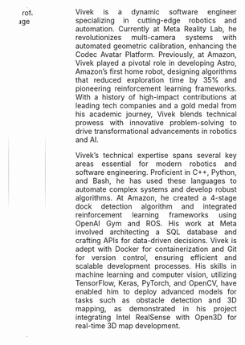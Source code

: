 <div style="display: flex; width: 100%;">
  <div style="flex-basis: 15%; max-width: 200px;">
    <img src="{{ site.url }}/assets/images/profile.png" alt="Profile Image" style="width: 100%; height: auto; border-radius: 50%;">
  </div>
  <div style="flex-basis: 10%;"></div> <!-- Left Margin -->
  <div style="flex-basis: 65%; text-align: justify; margin-left: 10px;">
Vivek is a dynamic software engineer specializing in cutting-edge robotics and automation. Currently at Meta Reality Lab, he revolutionizes multi-camera systems with automated geometric calibration, enhancing the Codec Avatar Platform. Previously, at Amazon, Vivek played a pivotal role in developing Astro, Amazon’s first home robot, designing algorithms that reduced exploration time by 35% and pioneering reinforcement learning frameworks. With a history of high-impact contributions at leading tech companies and a gold medal from his academic journey, Vivek blends technical prowess with innovative problem-solving to drive transformational advancements in robotics and AI.


Vivek’s technical expertise spans several key areas essential for modern robotics and software engineering. Proficient in C++, Python, and Bash, he has used these languages to automate complex systems and develop robust algorithms. At Amazon, he created a 4-stage dock detection algorithm and integrated reinforcement learning frameworks using OpenAI Gym and ROS. His work at Meta involved architecting a SQL database and crafting APIs for data-driven decisions. Vivek is adept with Docker for containerization and Git for version control, ensuring efficient and scalable development processes. His skills in machine learning and computer vision, utilizing TensorFlow, Keras, PyTorch, and OpenCV, have enabled him to deploy advanced models for tasks such as obstacle detection and 3D mapping, as demonstrated in his project integrating Intel RealSense with Open3D for real-time 3D map development.
  </div>
  <div style="flex-basis: 10%;"></div> <!-- Right Margin -->
</div>

